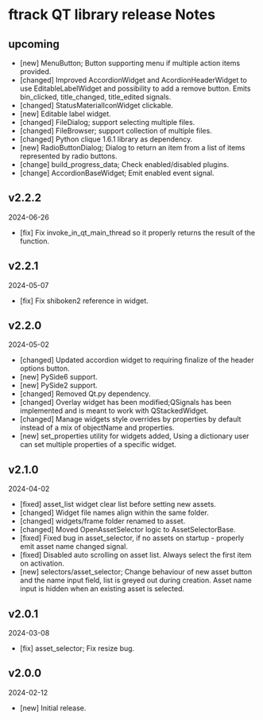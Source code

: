 # ftrack QT library release Notes


## upcoming

* [new] MenuButton; Button supporting menu if multiple action items provided.
* [changed] Improved AccordionWidget and AcordionHeaderWidget to use EditableLabelWidget and possibility to add a remove button. Emits bin_clicked, title_changed, title_edited signals.
* [changed] StatusMaterialIconWidget clickable.
* [new] Editable label widget.
* [changed] FileDialog; support selecting multiple files.
* [changed] FileBrowser; support collection of multiple files.
* [changed] Python clique 1.6.1 library as dependency.
* [new] RadioButtonDialog; Dialog to return an item from a list of items represented by radio buttons.
* [change] build_progress_data; Check enabled/disabled plugins.
* [change] AccordionBaseWidget; Emit enabled event signal.


## v2.2.2
2024-06-26

* [fix] Fix invoke_in_qt_main_thread so it properly returns the result of the function.


## v2.2.1
2024-05-07

* [fix] Fix shiboken2 reference in widget.


## v2.2.0
2024-05-02

* [changed] Updated accordion widget to requiring finalize of the header options button.
* [new] PySide6 support.
* [new] PySide2 support.
* [changed] Removed Qt.py dependency.
* [changed] Overlay widget has been modified;QSignals has been implemented and is meant to work with QStackedWidget.
* [changed] Manage widgets style overrides by properties by default instead of a mix of objectName and properties.
* [new] set_properties utility for widgets added, Using a dictionary user can set multiple properties of a specific widget.


## v2.1.0
2024-04-02

* [fixed] asset_list widget clear list before setting new assets.
* [changed] Widget file names align within the same folder.
* [changed] widgets/frame folder renamed to asset.
* [changed] Moved OpenAssetSelector logic to AssetSelectorBase.
* [fixed] Fixed bug in asset_selector, if no assets on startup - properly emit asset name changed signal.
* [fixed] Disabled auto scrolling on asset list. Always select the first item on activation.
* [new] selectors/asset_selector; Change behaviour of new asset button and the name input field, list is greyed out during creation. Asset name input is hidden when an existing asset is selected. 


## v2.0.1
2024-03-08

* [fix] asset_selector; Fix resize bug.


## v2.0.0
2024-02-12

*  [new] Initial release.
